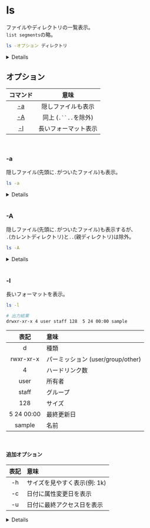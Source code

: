 # ls

ファイルやディレクトリの一覧表示。<br>
`list segments`の略。

```bash
ls -オプション ディレクトリ
```

<details>

```bash
$ ls
image.jpeg  memo.txt  sample  test.md
```

```bash
$ ls sample
example.md  sample.txt
```

</details>

## オプション

| コマンド | 意味 |
|:--------:|:----:|
| [-a](#a) | 隠しファイルも表示 |
| [-A](#A) | 同上 (`.``..`を除外) |
| [-l](#l) | 長いフォーマット表示 |

<br>

<span id='a'></span>
### -a

隠しファイル(先頭に`.`がついたファイル)も表示。

```bash
ls -a
```

<details>

```bash
$ ls -a
.  ..  .hide  .secret_file.pdf  image.jpeg  memo.txt  sample  test.md
```

</details>

<br>

<span id='A'></span>
### -A

隠しファイル(先頭に`.`がついたファイル)も表示するが、<br>
`.`(カレントディレクトリ)と`..`(親ディレクトリ)は除外。

```bash
ls -A
```

<details>

```bash
$ ls -A
.hide  .secret_file.pdf  image.jpeg  memo.txt  sample  test.md
```

</details>

<br>

<span id='l'></span>
### -l

長いフォーマットを表示。

```bash
ls -l
```

```bash
# 出力結果
drwxr-xr-x 4 user staff 128  5 24 00:00 sample
```

| 表記 | 意味 |
|:----:|:-----|
| d | 種類 |
| rwxr-xr-x | パーミッション (user/group/other) |
| 4 | ハードリンク数 |
| user | 所有者 |
| staff | グループ |
| 128 | サイズ |
| 5 24 00:00 | 最終更新日 |
| sample | 名前 |

<br>

#### 追加オプション

| 表記 | 意味 |
|:----:|:-----|
| -h | サイズを見やすく表示(例: 1k) |
| -c | 日付に属性変更日を表示 |
| -u | 日付に最終アクセス日を表示 |

<details>

```bash
$ ls -l
total 24
-rw-r--r-- 1 user staff 17754  5 24 23:20 image.jpeg
-rw-r--r-- 1 user staff    54  5 24 23:36 memo.txt
drwxr-xr-x 4 user staff   128  5 24 23:15 sample
-rw-r--r-- 1 user staff     0  5 24 23:08 test.md
```

<br>

#### 種類

| 表記 | 意味 |
|:----:|:-----|
| - | ファイル |
| d | ディレクトリ |
| \| | シンボリックリンク(ショートカット・エイリアス) |

<br>

#### パーミッション

所有者(user)/グループ(group)/他(other)

| 表記 | 意味 |
|:----:|:-----|
| - | 許可なし |
| r | 読み込み **r**ead |
| w | 書き込み **w**rite |
| x | 実行 e**x**ecute |

</details>
